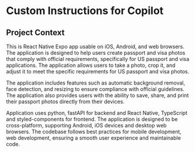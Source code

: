 # Custom Instructions for Copilot

## Project Context
This is React Native Expo app usable on iOS, Android, and web browsers.
The application is designed to help users create passport and visa photos that comply with official requirements, specifically for US passport and visa applications.
The application allows users to take a photo, crop it, and adjust it to meet the specific requirements for US passport and visa photos.

The application includes features such as automatic background removal, face detection, and resizing to ensure compliance with official guidelines.
The application also provides users with the ability to save, share, and print their passport photos directly from their devices.

Application uses python, fastAPI for backend and React Native, TypeScript and styled-components for frontend.
The application is designed to be cross-platform, supporting Android, iOS devices and desktop web browsers. 
The codebase follows best practices for mobile development, web development, ensuring a smooth user experience and maintainable code.